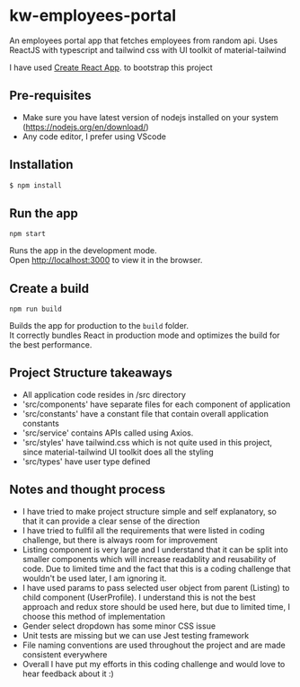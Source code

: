 # kw-employees-portal

An employees portal app that fetches employees from random api. Uses ReactJS with typescript and tailwind css with UI toolkit of material-tailwind

I have used [Create React App](https://github.com/facebook/create-react-app). to bootstrap this project

## Pre-requisites

* Make sure you have latest version of nodejs installed on your system (https://nodejs.org/en/download/)
* Any code editor, I prefer using VScode

## Installation

```bash
$ npm install
```

## Run the app

```npm start```

Runs the app in the development mode.\
Open [http://localhost:3000](http://localhost:3000) to view it in the browser.


## Create a build 

```npm run build```

Builds the app for production to the `build` folder.\
It correctly bundles React in production mode and optimizes the build for the best performance.


## Project Structure takeaways

* All application code resides in /src directory
* 'src/components' have separate files for each component of application
* 'src/constants' have a constant file that contain overall application constants
* 'src/service' contains APIs called using Axios.
* 'src/styles' have tailwind.css which is not quite used in this project, since material-tailwind UI toolkit does all the styling
* 'src/types' have user type defined 

## Notes and thought process

* I have tried to make project structure simple and self explanatory, so that it can provide a clear sense of the direction
* I have tried to fullfil all the requirements that were listed in coding challenge, but there is always room for improvement
* Listing component is very large and I understand that it can be split into smaller components which will increase readablity and reusability of code. Due to limited time and the fact that this is a coding challenge that wouldn't be used later, I am ignoring it.
* I have used params to pass selected user object from parent (Listing) to child component (UserProfile). I understand this is not the best approach and redux store should be used here, but due to limited time, I choose this method of implementation
* Gender select dropdown has some minor CSS issue
* Unit tests are missing but we can use Jest testing framework
* File naming conventions are used throughout the project and are made consistent everywhere
* Overall I have put my efforts in this coding challenge and would love to hear feedback about it :) 

